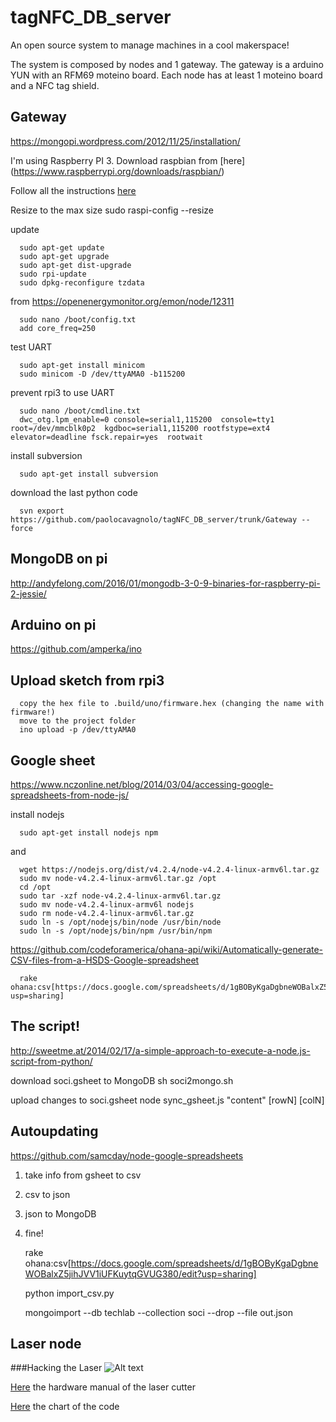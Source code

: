 # tagNFC_DB_server

An open source system to manage machines in a cool makerspace!

The system is composed by nodes and 1 gateway. The gateway is a arduino YUN with an RFM69 moteino board.
Each node has at least 1 moteino board and a NFC tag shield.

## Gateway

https://mongopi.wordpress.com/2012/11/25/installation/

I'm using Raspberry PI 3.
Download raspbian from [here] (https://www.raspberrypi.org/downloads/raspbian/)

Follow all the instructions [here](https://www.raspberrypi.org/documentation/installation/installing-images/)

Resize to the max size
      sudo raspi-config
      --resize

update

      sudo apt-get update
      sudo apt-get upgrade
      sudo apt-get dist-upgrade
      sudo rpi-update
      sudo dpkg-reconfigure tzdata

from https://openenergymonitor.org/emon/node/12311

      sudo nano /boot/config.txt
      add core_freq=250

test UART

      sudo apt-get install minicom
      sudo minicom -D /dev/ttyAMA0 -b115200

prevent rpi3 to use UART

      sudo nano /boot/cmdline.txt
      dwc_otg.lpm_enable=0 console=serial1,115200  console=tty1 root=/dev/mmcblk0p2  kgdboc=serial1,115200 rootfstype=ext4 elevator=deadline fsck.repair=yes  rootwait

install subversion

      sudo apt-get install subversion

download the last python code

      svn export https://github.com/paolocavagnolo/tagNFC_DB_server/trunk/Gateway --force

## MongoDB on pi
http://andyfelong.com/2016/01/mongodb-3-0-9-binaries-for-raspberry-pi-2-jessie/

## Arduino on pi
https://github.com/amperka/ino

## Upload sketch from rpi3

      copy the hex file to .build/uno/firmware.hex (changing the name with firmware!)
      move to the project folder
      ino upload -p /dev/ttyAMA0



## Google sheet

https://www.nczonline.net/blog/2014/03/04/accessing-google-spreadsheets-from-node-js/

install nodejs

      sudo apt-get install nodejs npm

and

      wget https://nodejs.org/dist/v4.2.4/node-v4.2.4-linux-armv6l.tar.gz
      sudo mv node-v4.2.4-linux-armv6l.tar.gz /opt
      cd /opt
      sudo tar -xzf node-v4.2.4-linux-armv6l.tar.gz
      sudo mv node-v4.2.4-linux-armv6l nodejs
      sudo rm node-v4.2.4-linux-armv6l.tar.gz
      sudo ln -s /opt/nodejs/bin/node /usr/bin/node
      sudo ln -s /opt/nodejs/bin/npm /usr/bin/npm


https://github.com/codeforamerica/ohana-api/wiki/Automatically-generate-CSV-files-from-a-HSDS-Google-spreadsheet

      rake ohana:csv[https://docs.google.com/spreadsheets/d/1gBOByKgaDgbneWOBalxZ5jihJVV1iUFKuytqGVUG380/edit?usp=sharing]


## The script!

http://sweetme.at/2014/02/17/a-simple-approach-to-execute-a-node.js-script-from-python/

download soci.gsheet to MongoDB
      sh soci2mongo.sh

upload changes to soci.gsheet
      node sync_gsheet.js "content" [rowN] [colN]




## Autoupdating

https://github.com/samcday/node-google-spreadsheets

1) take info from gsheet to csv
2) csv to json
3) json to MongoDB
4) fine!

      rake ohana:csv[https://docs.google.com/spreadsheets/d/1gBOByKgaDgbneWOBalxZ5jihJVV1iUFKuytqGVUG380/edit?usp=sharing]

      python import_csv.py

      mongoimport --db techlab --collection soci --drop --file out.json





## Laser node
###Hacking the Laser
![Alt text](https://lh3.googleusercontent.com/XCoaaOT6O4BzO5U8wtSX5OgKLz_5uHQfqf0ip7A4G7SFzWbD5I9IVt8VVpTohM7vxBachwNntntgR7AXrMmXbZT2xcmWbJHFiKCxw51UEXsCrnUGEzItq08hpOqjPtaAMyVmiOfyLbpttHSsaZAfdHApaE0IhWU2CuKlxmATBdZQVPPnSq5IY48vzpxxIxnhgU-8_X8iBdprwrxxi1ipQlW03wTsdQJxsuQXEFAlLoji4GDxcNwTg6HCiuazvL7z2O9PNjl8fh2ZqRUJ-o8-S6h_YDJS_h3S0DlXKqkOT7D3ySid1lnkl4pnGfH3UeTRWR8sIsFFiXZJG9XbDSN9gE4zaC8hZ0jSkn0PtpXjhmQud319eMzWMp1Mlvnzs-zLMPg1csdetR4byz5kNwCcq2aUTB_ZxUjs12GbwXpFRQn_vEU_V7dkngDEVgaLf40fI1C5tq-0sXk5z_JfZuJ-YnChFW20um7CboWuRyQgWfZD5J2YpKXa6o_N4uTl6AQhcif_0sROuGY5TRw4uxC_Y9i0R8-bZ8zytLX7R6atuqXTnRhDI-cY9jVQkxwEgDadLUuYMA=w453-h805-no)

[Here](http://www.rabbitlaserusa.com/manuals/MPC6515HardwareManual.pdf) the hardware manual of the laser cutter

[Here](https://drive.google.com/file/d/0B4KNW3XBN0r0WHJ2bXZvNFVPemM/view?usp=sharing) the chart of the code
